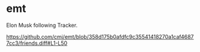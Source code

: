 # emt
Elon Musk following Tracker.

https://github.com/cmj/emt/blob/358d175b0afdfc9c35541418270a1caf46877cc3/friends.diff#L1-L50
